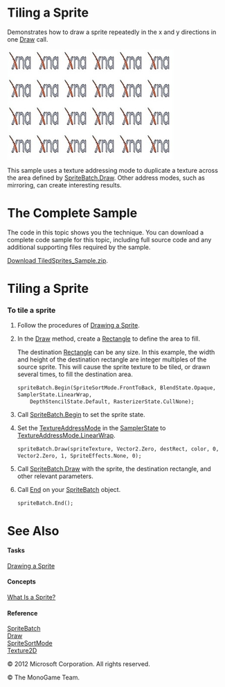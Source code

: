 ﻿

# Tiling a Sprite

Demonstrates how to draw a sprite repeatedly in the x and y directions in one [Draw](O_M_Microsoft_Xna_Framework_Graphics_SpriteBatch_Draw.md) call.

![](graphics_sprite_tiled.jpg)

This sample uses a texture addressing mode to duplicate a texture across the area defined by [SpriteBatch.Draw](O_M_Microsoft_Xna_Framework_Graphics_SpriteBatch_Draw.md). Other address modes, such as mirroring, can create interesting results.

# The Complete Sample

The code in this topic shows you the technique. You can download a complete code sample for this topic, including full source code and any additional supporting files required by the sample.

[Download TiledSprites_Sample.zip](http://go.microsoft.com/fwlink/?LinkId=258736).

# Tiling a Sprite

### To tile a sprite

1.  Follow the procedures of [Drawing a Sprite](2DGraphicsHowTo_Draw_Sprite.md).
2.  In the [Draw](M_Microsoft_Xna_Framework_Game_Draw.md) method, create a [Rectangle](T_Microsoft_Xna_Framework_Rectangle.md) to define the area to fill.
    
    The destination [Rectangle](T_Microsoft_Xna_Framework_Rectangle.md) can be any size. In this example, the width and height of the destination rectangle are integer multiples of the source sprite. This will cause the sprite texture to be tiled, or drawn several times, to fill the destination area.
    
    ```
    spriteBatch.Begin(SpriteSortMode.FrontToBack, BlendState.Opaque, SamplerState.LinearWrap,
        DepthStencilState.Default, RasterizerState.CullNone);
    ```
    
3.  Call [SpriteBatch.Begin](O_M_Microsoft_Xna_Framework_Graphics_SpriteBatch_Begin.md) to set the sprite state.
    
4.  Set the [TextureAddressMode](T_Microsoft_Xna_Framework_Graphics_TextureAddressMode.md) in the [SamplerState](T_Microsoft_Xna_Framework_Graphics_SamplerState.md) to [TextureAddressMode.LinearWrap](T.md#TextureAddressMode_Microsoft_Xna_Framework_Graphics_TextureAddressMode.LinearWrap).
    
    ```
    spriteBatch.Draw(spriteTexture, Vector2.Zero, destRect, color, 0, Vector2.Zero, 1, SpriteEffects.None, 0);
    ```
    
5.  Call [SpriteBatch.Draw](O_M_Microsoft_Xna_Framework_Graphics_SpriteBatch_Draw.md) with the sprite, the destination rectangle, and other relevant parameters.
6.  Call [End](M_Microsoft_Xna_Framework_Graphics_SpriteBatch_End.md) on your [SpriteBatch](T_Microsoft_Xna_Framework_Graphics_SpriteBatch.md) object.
    
    ```
    spriteBatch.End();
    ```
    

# See Also

#### Tasks

[Drawing a Sprite](2DGraphicsHowTo_Draw_Sprite.md)  

#### Concepts

[What Is a Sprite?](Sprite_Overview.md)  

#### Reference

[SpriteBatch](T_Microsoft_Xna_Framework_Graphics_SpriteBatch.md)  
[Draw](O_M_Microsoft_Xna_Framework_Graphics_SpriteBatch_Draw.md)  
[SpriteSortMode](T_Microsoft_Xna_Framework_Graphics_SpriteSortMode.md)  
[Texture2D](T_Microsoft_Xna_Framework_Graphics_Texture2D.md)  

© 2012 Microsoft Corporation. All rights reserved.  

© The MonoGame Team.
